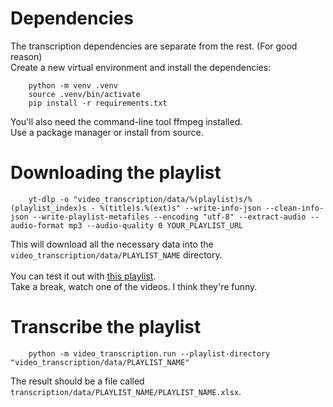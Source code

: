 # Dependencies
The transcription dependencies are separate from the rest. (For good reason) <br>
Create a new virtual environment and install the dependencies:

```
    python -m venv .venv
    source .venv/bin/activate
    pip install -r requirements.txt
```

You'll also need the command-line tool ffmpeg installed. <br>
Use a package manager or install from source.

# Downloading the playlist
```
    yt-dlp -o "video_transcription/data/%(playlist)s/%(playlist_index)s - %(title)s.%(ext)s" --write-info-json --clean-info-json --write-playlist-metafiles --encoding "utf-8" --extract-audio --audio-format mp3 --audio-quality 0 YOUR_PLAYLIST_URL
```

This will download all the necessary data into the `video_transcription/data/PLAYLIST_NAME` directory. <br>
<br>
You can test it out with [this playlist](https://www.youtube.com/playlist?list=PL45xb3ujEhqUexNt53jb9WT2mS-uUaUrn). <br>
Take a break, watch one of the videos. I think they're funny.

# Transcribe the playlist
```
    python -m video_transcription.run --playlist-directory "video_transcription/data/PLAYLIST_NAME"
```

The result should be a file called `transcription/data/PLAYLIST_NAME/PLAYLIST_NAME.xlsx`.
